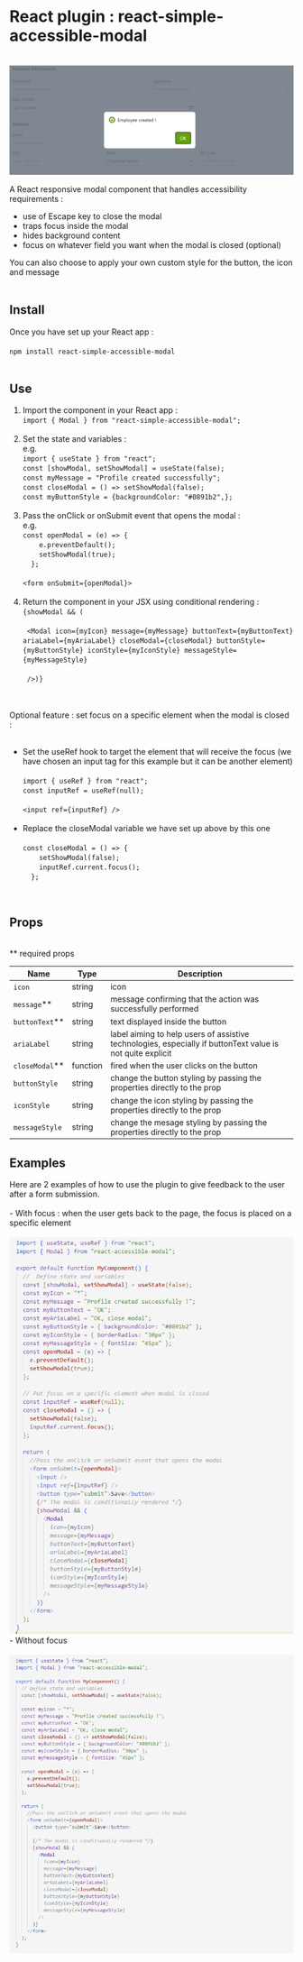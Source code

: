 <h1>React plugin : react-simple-accessible-modal</h1>
</br>

<img src="./modal-screenshot.PNG"/>

A React responsive modal component that handles accessibility requirements :

- use of Escape key to close the modal
- traps focus inside the modal
- hides background content
- focus on whatever field you want when the modal is closed (optional)

You can also choose to apply your own custom style for the button, the icon and message
</br>
</br>

<h2>Install</h2>
Once you have set up your React app :
</br>
</br>
<code>npm install react-simple-accessible-modal</code>
</br>
</br>
<h2>Use</h2>
<ol>
<li>Import the component in your React app :</li>
<code>import { Modal } from "react-simple-accessible-modal";</code>
 </br>
 </br>
 <li>Set the state and variables :</li>
 e.g. </br>
 <code>import { useState } from "react";</code></br>
 <code>const [showModal, setShowModal] = useState(false);</code></br>
 <code>const myMessage = "Profile created successfully";</code></br>
 <code>const closeModal = () => setShowModal(false);</code></br>
 <code>const myButtonStyle = {backgroundColor: "#0891b2",};</code>
</br>
 </br>
  <li>Pass the onClick or onSubmit event that opens the modal :</li>
 e.g. </br>
   <code>const openModal = (e) => {
    e.preventDefault();
    setShowModal(true);
  };</code>
 </br>
 </br>
 <code>&ltform onSubmit={openModal}></code>
</br>
 </br>
<li>Return the component in your JSX using conditional rendering :</li>
<code>{showModal && (</br>
 &ltModal icon={myIcon} message={myMessage} buttonText={myButtonText} ariaLabel={myAriaLabel} closeModal={closeModal} buttonStyle={myButtonStyle} iconStyle={myIconStyle} messageStyle={myMessageStyle}</br>
 />)}</code></ol>
</br>
 </br>
 Optional feature : set focus on a specific element when the modal is closed :
 </br>
  </br>
 <ul><li>Set the useRef hook to target the element that will receive the focus (we have chosen an input tag for this example but it can be another element)</li>
 </br>
 <code>import { useRef } from "react";</code>
  </br>
<code>const inputRef = useRef(null);</code>
 </br>
   </br>
 <code>&ltinput ref={inputRef} /></code>
 </br>
   </br>
  <li>Replace the closeModal variable we have set up above by this one</li>
  </br>
 <code>const closeModal = () => {
    setShowModal(false);
    inputRef.current.focus();
  };</code></ul>
</br>
<h2>Props</h2>
</br>
 ** required props
<table>
  <thead>
    <tr>
      <th>Name</th>
     <th>Type</th>
     <th>Description</th>
    </tr>
  </thead>
  <tbody>
    <tr>
      <td><code>icon</code></td>
      <td>string</td>
     <td>icon</td>
    </tr>
   <tr>
      <td><code>message</code>**</td>
      <td>string</td>
     <td>message confirming that the action was successfully performed</td>
    </tr>
   <tr>
      <td><code>buttonText</code>**</td>
      <td>string</td>
     <td>text displayed inside the button</td>
    </tr>
   <tr>
      <td><code>ariaLabel</code></td>
      <td>string</td>
     <td>label aiming to help users of assistive technologies, especially if buttonText value is not quite explicit</td>
    </tr>
   <tr>
      <td><code>closeModal</code>**</td>
      <td>function</td>
     <td>fired when the user clicks on the button</td>
    </tr>
   <tr>
      <td><code>buttonStyle</code></td>
      <td>string</td>
     <td>change the button styling by passing the properties directly to the prop</td>
    </tr>
   <tr>
      <td><code>iconStyle</code></td>
      <td>string</td>
     <td>change the icon styling by passing the properties directly to the prop</td>
    </tr>
   <tr>
      <td><code>messageStyle</code></td>
      <td>string</td>
     <td>change the mesage styling by passing the properties directly to the prop</td>
    </tr>
  </tbody>
</table>

<h2>Examples</h2>
Here are 2 examples of how to use the plugin to give feedback to the user after a form submission. 
</br>
</br>
-	With focus : when the user gets back to the page, the focus is placed on a specific element
</br>
</br>
<img src="./focus-screenshot.PNG"/>
</br>
-	Without focus
</br>
</br>
<img src="./no-focus-screenshot.PNG"/>
</br>
